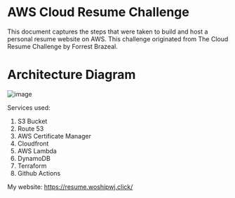 # **AWS Cloud Resume Challenge**

This document captures the steps that were taken to build and host a personal resume website on AWS. This challenge originated from The Cloud Resume Challenge by Forrest Brazeal.

# **Architecture Diagram**
![image](https://github.com/pohwj/aws-crc/assets/118417467/0c1a2be3-8a77-4f1b-9113-50761c7d3699)

Services used:
1) S3 Bucket
2) Route 53
3) AWS Certificate Manager
4) Cloudfront
5) AWS Lambda
6) DynamoDB
7) Terraform
8) Github Actions

My website: https://resume.woshipwj.click/

